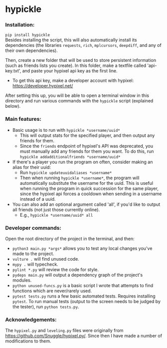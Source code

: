 # hypickle

### Installation:

`pip install hypickle`\
Besides installing the script, this will also automatically install its dependencies (the libraries `requests`,
`rich`, `mplcursors`, `deepdiff`, and any of their own dependencies).

Then, create a new folder that will be used to store persistent information (such as friends lists you create).
In this folder, make a textfile called 'api-key.txt', and paste your hypixel api key as the first line.
  - To get this api key, make a developer account with hypixel: https://developer.hypixel.net/

After setting this up, you will be able to open a terminal window in this directory and run various commands
with the `hypickle` script (explained below).

### Main features:

- Basic usage is to run with `hypickle *username/uuid*`
  - This will output stats for the specified player, and then output any friends for them.
  - Since the `friends` endpoint of hypixel's API was deprecated, you must manually add any friends for them you want.
    To do this, run `hypickle addadditionalfriends *username/uuid*`
- If there's a player you run the program on often, consider making an alias for their uuid:
  - Run `hypickle updateuuidaliases *username*`
  - Then when running `hypickle *username*`, the program will automatically substitute the username for the uuid.
    This is useful when running the program in quick succession for the same player, since the hypixel api forces a cooldown
    when sending in a username instead of a uuid.
- You can also add an optional argument called 'all', if you'd like to output all friends (not just those currently online).
  - E.g., `hypickle *username/uuid* all`

### Developer commands:

Open the root directory of the project in the terminal, and then:
  - `python3 main.py *args*` allows you to test any local changes you've made to the project.
  - `vulture .` will find unused code.
  - `mypy .` will typecheck.
  - `pylint *.py` will review the code for style.
  - `pydeps main.py` will output a dependency graph of the project's modules.
  - `python unused-funcs.py` is a basic script I wrote that attempts to find functions which are never/rarely used.
  - `pytest tests.py` runs a few basic automated tests. Requires installing `pytest`. To run manual tests (output to
    the screen needs to be judged by the tester), run `python tests.py`.

### Acknowledgements:

The `hypixel.py` and `leveling.py` files were originally from https://github.com/Snuggle/hypixel.py/. Since then I have made a number of modifications to them.